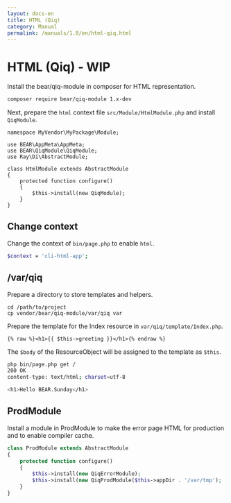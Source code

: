 ```yaml
---
layout: docs-en
title: HTML (Qiq)
category: Manual
permalink: /manuals/1.0/en/html-qiq.html
---
```


# HTML (Qiq) - WIP

Install the bear/qiq-module in composer for HTML representation.

```bash
composer require bear/qiq-module 1.x-dev
```

Next, prepare the `html` context file `src/Module/HtmlModule.php` and install `QiqModule`.

```php?start_inline
namespace MyVendor\MyPackage\Module;

use BEAR\AppMeta\AppMeta;
use BEAR\QiqModule\QiqModule;
use Ray\Di\AbstractModule;

class HtmlModule extends AbstractModule
{
    protected function configure()
    {
        $this->install(new QiqModule);
    }
}
```

## Change context

Change the context of `bin/page.php` to enable `html`.

```bash
$context = 'cli-html-app';
```

## /var/qiq

Prepare a directory to store templates and helpers.

```
cd /path/to/project
cp vendor/bear/qiq-module/var/qiq var
```

Prepare the template for the Index resource in `var/qiq/template/Index.php`.

```
{% raw %}<h1>{{ $this->greeting }}</h1>{% endraw %}
```

The `$body` of the ResourceObject will be assigned to the template as `$this`.

```bash
php bin/page.php get /
200 OK
content-type: text/html; charset=utf-8

<h1>Hello BEAR.Sunday</h1>
```

## ProdModule

Install a module in ProdModule to make the error page HTML for production and to enable compiler cache.

```php
class ProdModule extends AbstractModule
{
    protected function configure()
    {
        $this->install(new QiqErrorModule);
        $this->install(new QiqProdModule($this->appDir . '/var/tmp');
    }
}
```

